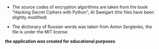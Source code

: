 * The source codes of encryption algorithms are taken from the book "Hacking Secret Ciphers with Python", Al Sweigart (the files have been slightly modified)

* The dictionary of Russian words was taken from Anton Sergienko, the file is under the MIT license

**the application was created for educational purposes**

